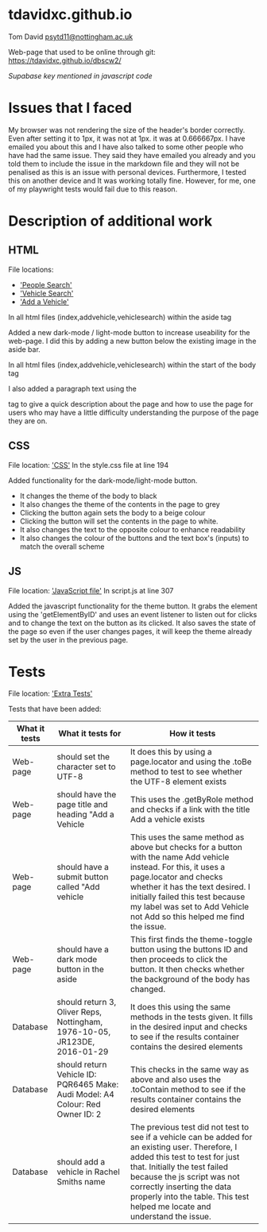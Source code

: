 # tdavidxc.github.io
Tom David
psytd11@nottingham.ac.uk

Web-page that used to be online through git:
https://tdavidxc.github.io/dbscw2/

*Supabase key mentioned in javascript code*

# Issues that I faced
My browser was not rendering the size of the header's border correctly. Even after setting it to 1px, it was not at 1px. it was at 0.666667px. I have emailed you about this and I have also talked to some other people who have had the same issue. They said they have emailed you already and you told them to include the issue in the markdown file and they will not be penalised as this is an issue with personal devices. Furthermore, I tested this on another device and It was working totally fine. However, for me, one of my playwright tests would fail due to this reason.

# Description of additional work

## HTML
File locations:
- ['People Search'](/index.html)
- ['Vehicle Search'](/vehiclesearch.html)
- ['Add a Vehicle'](/addvehicle.html)


In all html files (index,addvehicle,vehiclesearch) within the aside tag

Added a new dark-mode / light-mode button to increase useability for the web-page. I did this by adding a new button below the existing image in the aside bar. 

In all html files (index,addvehicle,vehiclesearch) within the start of the body tag

I also added a paragraph text using the <p> tag to give a quick description about the page and how to use the page for users who may have a little difficulty understanding the purpose of the page they are on.

## CSS
File location: ['CSS'](/css/style.css)
In the style.css file at line 194

Added functionality for the dark-mode/light-mode button.
- It changes the theme of the body to black
- It also changes the theme of the contents in the page to grey
- Clicking the button again sets the body to a beige colour
- Clicking the button will set the contents in the page to white.
- It also changes the text to the opposite colour to enhance readability
- It also changes the colour of the buttons and the text box's (inputs) to match the overall scheme


## JS
File location: ['JavaScript file'](/js/script.js)
In script.js at line 307

Added the javascript functionality for the theme button. It grabs the element using the 'getElementByID' and uses an event listener to listen out for clicks and to change the text on the button as its clicked. It also saves the state of the page so even if the user changes pages, it will keep the theme already set by the user in the previous page.

# Tests

File location: ['Extra Tests'](/tests/extra-tests.spec.js)

Tests that have been added:

|What it tests|What it tests for|How it tests|
|-----|--------|---------|
|Web-page|should set the character set to UTF-8|It does this by using a page.locator and using the .toBe method to test to see whether the UTF-8 element exists|
|Web-page|should have the page title and heading "Add a Vehicle|This uses the .getByRole method and checks if a link with the title Add a vehicle exists|
|Web-page|should have a submit button called "Add vehicle|This uses the same method as above but checks for a button with the name Add vehicle instead. For this, it uses a page.locator and checks whether it has the text desired. I initially failed this test because my label was set to Add Vehicle not Add so this helped me find the issue.|
|Web-page|should have a dark mode button in the aside|This first finds the theme-toggle button using the buttons ID and then proceeds to click the button. It then checks whether the background of the body has changed.|
|Database|should return 3, Oliver Reps, Nottingham, 1976-10-05, JR123DE, 2016-01-29|It does this using the same methods in the tests given. It fills in the desired input and checks to see if the results container contains the desired elements|
|Database|should return Vehicle ID: PQR6465 Make: Audi Model: A4 Colour: Red Owner ID: 2|This checks in the same way as above and also uses the .toContain method to see if the results container contains the desired elements|
|Database|should add a vehicle in Rachel Smiths name|The previous test did not test to see if a vehicle can be added for an existing user. Therefore, I added this test to test for just that. Initially the test failed because the js script was not correctly inserting the data properly into the table. This test helped me locate and understand the issue.|